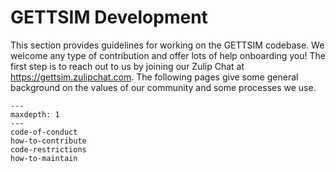 # GETTSIM Development

This section provides guidelines for working on the GETTSIM codebase. We welcome any
type of contribution and offer lots of help onboarding you! The first step is to reach
out to us by joining our Zulip Chat at <https://gettsim.zulipchat.com>. The following
pages give some general background on the values of our community and some processes we
use.

```{toctree}
---
maxdepth: 1
---
code-of-conduct
how-to-contribute
code-restrictions
how-to-maintain
```
